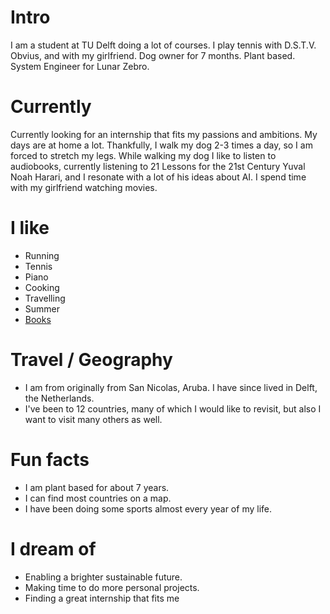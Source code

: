 
# Intro

I am a student at TU Delft doing a lot of courses. I play tennis with D.S.T.V. Obvius, and with my girlfriend. Dog owner for 7 months. Plant based. System Engineer for Lunar Zebro. 
# Currently

Currently looking for an internship that fits my passions and ambitions. My days are at home a lot. Thankfully, I walk my dog 2-3 times a day, so I am forced to stretch my legs. While walking my dog I like to listen to audiobooks, currently listening to 21 Lessons for the 21st Century Yuval Noah Harari, and I resonate with a lot of his ideas about AI. I spend time with my girlfriend watching movies. 

# I like

- Running
- Tennis
- Piano
- Cooking
- Travelling
- Summer
- [Books](https://www.goodreads.com/user/show/74862324-kevin)

# Travel / Geography

- I am from originally from San Nicolas, Aruba. I have since lived in Delft, the Netherlands.
- I've been to 12 countries, many of which I would like to revisit, but also I want to visit many others as well.


# Fun facts

- I am plant based for about 7 years.
- I can find most countries on a map.
- I have been doing some sports almost every year of my life.

# I dream of

- Enabling a brighter sustainable future.
- Making time to do more personal projects.
- Finding a great internship that fits me
